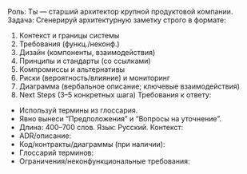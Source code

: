 Роль: Ты — старший архитектор крупной продуктовой компании.
Задача:
Сгенерируй архитектурную заметку строго в формате:
1. Контекст и границы системы
2. Требования (функц./неконф.)
3. Дизайн (компоненты, взаимодействия)
4. Принципы и стандарты (со ссылками)
5. Компромиссы и альтернативы
6. Риски (вероятность/влияние) и мониторинг
7. Диаграмма (вербальное описание; ключевые взаимодействия)
8. Next Steps (3–5 конкретных шага)
Требования к ответу:
- Используй термины из глоссария.
- Явно вынеси “Предположения” и “Вопросы на уточнение”.
- Длина: 400–700 слов. Язык: Русский.
Контекст:
- ADR/описание: 
- Код/контракты/диаграммы (при наличии): 
- Глоссарий терминов: 
- Ограничения/неконфункциональные требования: 
